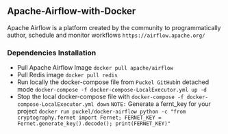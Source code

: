 ## Apache-Airflow-with-Docker
Apache Airflow is a platform created by the community to programmatically author, schedule and monitor workflows `https://airflow.apache.org/`
### Dependencies Installation
- Pull Apache Airflow Image `docker pull apache/airflow`
- Pull Redis image `docker pull redis`
- Run locally the docker-compose file from `Puckel GitHub`in detached mode `docker-compose -f docker-compose-LocalExecutor.yml up -d `
- Stop the local docker-compose file with `docker-compose -f docker-compose-LocalExecutor.yml down`
`NOTE:` Generate a fernt_key for your project `docker run puckel/docker-airflow python -c "from cryptography.fernet import Fernet; FERNET_KEY = Fernet.generate_key().decode(); print(FERNET_KEY)"`
### 